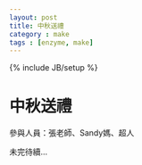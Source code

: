 ```yaml
---
layout: post
title: 中秋送禮
category : make
tags : [enzyme, make]
---
```

{% include JB/setup %}

# 中秋送禮

參與人員：張老師、Sandy媽、超人

未完待續...

